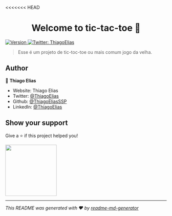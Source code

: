 <<<<<<< HEAD
<h1 align="center">Welcome to tic-tac-toe 👋</h1>
<p>
  <a href="https://www.npmjs.com/package/tic-tac-toe" target="_blank">
    <img alt="Version" src="https://img.shields.io/npm/v/tic-tac-toe.svg">
  </a>
  <a href="https://twitter.com/ThiagoElias" target="_blank">
    <img alt="Twitter: ThiagoElias" src="https://img.shields.io/twitter/follow/ThiagoElias.svg?style=social" />
  </a>
</p>

> Esse é um projeto de tic-toc-toe ou mais comum jogo da velha.

## Author

👤 **Thiago Elias**

* Website: Thiago Elias
* Twitter: [@ThiagoElias](https://twitter.com/ThiagoElias)
* Github: [@ThiagoEliasSSP](https://github.com/ThiagoEliasSSP)
* LinkedIn: [@ThiagoElias](https://linkedin.com/in/ThiagoElias)

## Show your support

Give a ⭐️ if this project helped you!

<a href="https://www.patreon.com/ThiagoElias">
  <img src="https://c5.patreon.com/external/logo/become_a_patron_button@2x.png" width="160">
</a>

***
_This README was generated with ❤️ by [readme-md-generator](https://github.com/kefranabg/readme-md-generator)_